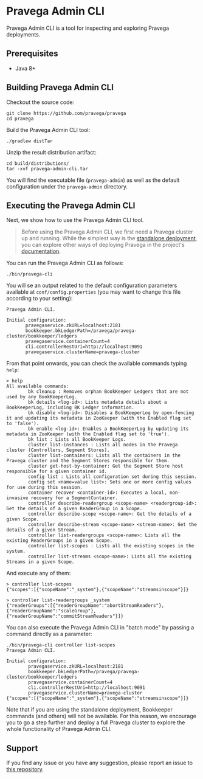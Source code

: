 <!--
Copyright (c) Dell Inc., or its subsidiaries. All Rights Reserved.

Licensed under the Apache License, Version 2.0 (the "License");
you may not use this file except in compliance with the License.
You may obtain a copy of the License at

    http://www.apache.org/licenses/LICENSE-2.0
-->
# Pravega Admin CLI

Pravega Admin CLI is a tool for inspecting and exploring Pravega deployments.

## Prerequisites

- Java 8+

## Building Pravega Admin CLI

Checkout the source code:

```
git clone https://github.com/pravega/pravega
cd pravega
```

Build the Pravega Admin CLI tool:

```
./gradlew distTar
```

Unzip the result distribution artifact:

```
cd build/distributions/
tar -xvf pravega-admin-cli.tar
```

You will find the executable file (`pravega-admin`) as well as the default configuration under the
`pravega-admin` directory.

## Executing the Pravega Admin CLI

Next, we show how to use the Pravega Admin CLI tool.

> Before using the Pravega Admin CLI, we first need a Pravega cluster up and running. While the simplest way is the 
[standalone deployment](http://pravega.io/docs/latest/deployment/run-local/), you can explore other ways 
of deploying Pravega in the project's [documentation](http://pravega.io/docs/latest/deployment/deployment/). 

You can run the Pravega Admin CLI as follows:
```
./bin/pravega-cli
```
You will se an output related to the default configuration parameters available at `conf/config.properties`
(you may want to change this file according to your setting):
```
Pravega Admin CLI.
   
Initial configuration:
       pravegaservice.zkURL=localhost:2181
       bookkeeper.bkLedgerPath=/pravega/pravega-cluster/bookkeeper/ledgers
       pravegaservice.containerCount=4
       cli.controllerRestUri=http://localhost:9091
       pravegaservice.clusterName=pravega-cluster
```
From that point onwards, you can check the available commands typing `help`:
``` 
> help
All available commands:
        bk cleanup : Removes orphan BookKeeper Ledgers that are not used by any BookKeeperLog.
        bk details <log-id>: Lists metadata details about a BookKeeperLog, including BK Ledger information.
        bk disable <log-id>: Disables a BookKeeperLog by open-fencing it and updating its metadata in ZooKeeper (with the Enabled flag set to 'false').
        bk enable <log-id>: Enables a BookKeeperLog by updating its metadata in ZooKeeper (with the Enabled flag set to 'true').
        bk list : Lists all BookKeeper Logs.
        cluster list-instances : Lists all nodes in the Pravega cluster (Controllers, Segment Stores).
        cluster list-containers: Lists all the containers in the Pravega cluster and the Segment Stores responsible for them.
        cluster get-host-by-container: Get the Segment Store host responsible for a given container id.
        config list : Lists all configuration set during this session.
        config set <name=value list>: Sets one or more config values for use during this session.
        container recover <container-id>: Executes a local, non-invasive recovery for a SegmentContainer.
        controller describe-readergroup <scope-name> <readergroup-id>: Get the details of a given ReaderGroup in a Scope.
        controller describe-scope <scope-name>: Get the details of a given Scope.
        controller describe-stream <scope-name> <stream-name>: Get the details of a given Stream.
        controller list-readergroups <scope-name>: Lists all the existing ReaderGroups in a given Scope.
        controller list-scopes : Lists all the existing scopes in the system.
        controller list-streams <scope-name>: Lists all the existing Streams in a given Scope.
```
And execute any of them:
```
> controller list-scopes
{"scopes":[{"scopeName":"_system"},{"scopeName":"streamsinscope"}]}

> controller list-readergroups _system
{"readerGroups":[{"readerGroupName":"abortStreamReaders"},{"readerGroupName":"scaleGroup"},{"readerGroupName":"commitStreamReaders"}]}
```

You can also execute the Pravega Admin CLI in "batch mode" by passing a command directly as a parameter:
```
./bin/pravega-cli controller list-scopes
Pravega Admin CLI.

Initial configuration:
        pravegaservice.zkURL=localhost:2181
        bookkeeper.bkLedgerPath=/pravega/pravega-cluster/bookkeeper/ledgers
        pravegaservice.containerCount=4
        cli.controllerRestUri=http://localhost:9091
        pravegaservice.clusterName=pravega-cluster
{"scopes":[{"scopeName":"_system"},{"scopeName":"streamsinscope"}]}
```

Note that if you are using the standalone deployment, Bookkeeper commands (and others) will not be 
available. For this reason, we encourage you to go a step further and deploy a full Pravega cluster to 
explore the whole functionality of Pravega Admin CLI.

## Support
If you find any issue or you have any suggestion, please report an issue to [this repository](https://github.com/pravega/pravega/issues).